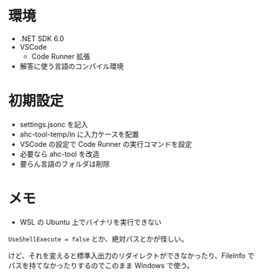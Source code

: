 # 環境

- .NET SDK 6.0
- VSCode
  - Code Runner 拡張
- 解答に使う言語のコンパイル環境

# 初期設定

- settings.jsonc を記入
- ahc-tool-temp/in に入力ケースを配置
- VSCode の設定で Code Runner の実行コマンドを設定
- 必要なら ahc-tool を改造
- 要らん言語のフォルダは削除

# メモ

- WSL の Ubuntu 上でバイナリを実行できない

`UseShellExecute = false` とか、絶対パスとかが怪しい。

けど、それを変えると標準入出力のリダイレクトができなかったり、FileInfo でパスを持てなかったりするのでこのまま Windows で使う。
